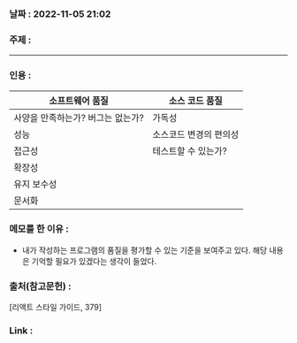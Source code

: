 ### 날짜 : 2022-11-05 21:02
### 주제 : 

---- 

### 인용 : 

| 소프트웨어 품질  | 소스 코드 품질 |
| --- | --- |
| 사양을 만족하는가? 버그는 없는가? | 가독성 |
|성능 | 소스코드 변경의 편의성 |
|접근성 | 테스트할 수 있는가? |
| 확장성 | |
|유지 보수성 | |
|문서화 | |



### 메모를 한 이유 : 
- 내가 작성하는 프로그램의 품질을 평가할 수 있는 기준을 보여주고 있다. 해당 내용은 기억할 필요가 있겠다는 생각이 들었다. 


### 출처(참고문헌) : 
[리액트 스타일 가이드, 379]

### Link : 
